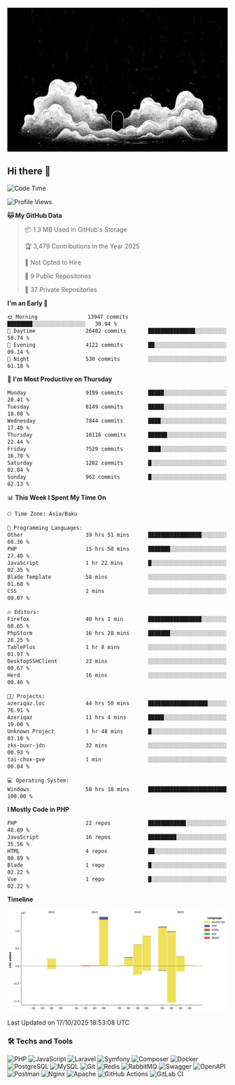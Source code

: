 <!--WALLPAPER-->
<p align='center'>
  <img src='assets/wallpapers/3.gif' alt='Banner'>
</p>
<!--/WALLPAPER-->

## Hi there 👋

<!--START_SECTION:waka-->
![Code Time](http://img.shields.io/badge/Code%20Time-497%20hrs%2049%20mins-blue)

![Profile Views](http://img.shields.io/badge/Profile%20Views-0-blue)

**🐱 My GitHub Data** 

> 📦 1.3 MB Used in GitHub's Storage 
 > 
> 🏆 3,479 Contributions in the Year 2025
 > 
> 🚫 Not Opted to Hire
 > 
> 📜 9 Public Repositories 
 > 
> 🔑 37 Private Repositories 
 > 
**I'm an Early 🐤** 

```text
🌞 Morning                13947 commits       ████████░░░░░░░░░░░░░░░░░   30.94 % 
🌆 Daytime                26482 commits       ███████████████░░░░░░░░░░   58.74 % 
🌃 Evening                4122 commits        ██░░░░░░░░░░░░░░░░░░░░░░░   09.14 % 
🌙 Night                  530 commits         ░░░░░░░░░░░░░░░░░░░░░░░░░   01.18 % 
```
📅 **I'm Most Productive on Thursday** 

```text
Monday                   9199 commits        █████░░░░░░░░░░░░░░░░░░░░   20.41 % 
Tuesday                  8149 commits        █████░░░░░░░░░░░░░░░░░░░░   18.08 % 
Wednesday                7844 commits        ████░░░░░░░░░░░░░░░░░░░░░   17.40 % 
Thursday                 10116 commits       ██████░░░░░░░░░░░░░░░░░░░   22.44 % 
Friday                   7529 commits        ████░░░░░░░░░░░░░░░░░░░░░   16.70 % 
Saturday                 1282 commits        █░░░░░░░░░░░░░░░░░░░░░░░░   02.84 % 
Sunday                   962 commits         █░░░░░░░░░░░░░░░░░░░░░░░░   02.13 % 
```


📊 **This Week I Spent My Time On** 

```text
🕑︎ Time Zone: Asia/Baku

💬 Programming Languages: 
Other                    39 hrs 51 mins      █████████████████░░░░░░░░   68.36 % 
PHP                      15 hrs 58 mins      ███████░░░░░░░░░░░░░░░░░░   27.40 % 
JavaScript               1 hr 22 mins        █░░░░░░░░░░░░░░░░░░░░░░░░   02.35 % 
Blade Template           58 mins             ░░░░░░░░░░░░░░░░░░░░░░░░░   01.68 % 
CSS                      2 mins              ░░░░░░░░░░░░░░░░░░░░░░░░░   00.07 % 

🔥 Editors: 
Firefox                  40 hrs 1 min        █████████████████░░░░░░░░   68.65 % 
PhpStorm                 16 hrs 28 mins      ███████░░░░░░░░░░░░░░░░░░   28.25 % 
TablePlus                1 hr 8 mins         ░░░░░░░░░░░░░░░░░░░░░░░░░   01.97 % 
DesktopSSHClient         23 mins             ░░░░░░░░░░░░░░░░░░░░░░░░░   00.67 % 
Herd                     16 mins             ░░░░░░░░░░░░░░░░░░░░░░░░░   00.46 % 

🐱‍💻 Projects: 
azeriqaz.loc             44 hrs 50 mins      ███████████████████░░░░░░   76.91 % 
Azeriqaz                 11 hrs 4 mins       █████░░░░░░░░░░░░░░░░░░░░   19.00 % 
Unknown Project          1 hr 48 mins        █░░░░░░░░░░░░░░░░░░░░░░░░   03.10 % 
zks-buxr-jdn             32 mins             ░░░░░░░░░░░░░░░░░░░░░░░░░   00.93 % 
tai-chox-gve             1 min               ░░░░░░░░░░░░░░░░░░░░░░░░░   00.04 % 

💻 Operating System: 
Windows                  58 hrs 18 mins      █████████████████████████   100.00 % 
```

**I Mostly Code in PHP** 

```text
PHP                      22 repos            ████████████░░░░░░░░░░░░░   48.89 % 
JavaScript               16 repos            █████████░░░░░░░░░░░░░░░░   35.56 % 
HTML                     4 repos             ██░░░░░░░░░░░░░░░░░░░░░░░   08.89 % 
Blade                    1 repo              █░░░░░░░░░░░░░░░░░░░░░░░░   02.22 % 
Vue                      1 repo              █░░░░░░░░░░░░░░░░░░░░░░░░   02.22 % 
```



**Timeline**

![Lines of Code chart](https://raw.githubusercontent.com/feridnesibzade/feridnesibzade/main/assets/bar_graph.png)


 Last Updated on 17/10/2025 18:53:08 UTC
<!--END_SECTION:waka-->

### 🛠️ Techs and Tools

![PHP](https://img.shields.io/badge/PHP-777BB4?style=for-the-badge&logo=php&logoColor=white)
![JavaScript](https://img.shields.io/badge/JavaScript-F7DF1E?style=for-the-badge&logo=javascript&logoColor=000)
![Laravel](https://img.shields.io/badge/Laravel-F55247?style=for-the-badge&logo=laravel&logoColor=white)
![Symfony](https://img.shields.io/badge/Symfony-000000?style=for-the-badge&logo=symfony&logoColor=white)
![Composer](https://img.shields.io/badge/Composer-885630?style=for-the-badge&logo=composer&logoColor=white)
![Docker](https://img.shields.io/badge/Docker-2496ED?style=for-the-badge&logo=docker&logoColor=white)
![PostgreSQL](https://img.shields.io/badge/PostgreSQL-4169E1?style=for-the-badge&logo=postgresql&logoColor=white)
![MySQL](https://img.shields.io/badge/MySQL-4479A1?style=for-the-badge&logo=mysql&logoColor=white)
![Git](https://img.shields.io/badge/Git-F05032?style=for-the-badge&logo=git&logoColor=white)
![Redis](https://img.shields.io/badge/Redis-DC382D?style=for-the-badge&logo=redis&logoColor=white)
![RabbitMQ](https://img.shields.io/badge/RabbitMQ-FF6600?style=for-the-badge&logo=rabbitmq&logoColor=white)
![Swagger](https://img.shields.io/badge/Swagger-85EA2D?style=for-the-badge&logo=swagger&logoColor=black)
![OpenAPI](https://img.shields.io/badge/OpenAPI-6BA539?style=for-the-badge&logo=openapiinitiative&logoColor=white)
![Postman](https://img.shields.io/badge/Postman-FF6C37?style=for-the-badge&logo=postman&logoColor=white)
![Nginx](https://img.shields.io/badge/Nginx-009639?style=for-the-badge&logo=nginx&logoColor=white)
![Apache](https://img.shields.io/badge/Apache-D22128?style=for-the-badge&logo=apache&logoColor=white)
![GitHub Actions](https://img.shields.io/badge/GitHub%20Actions-2088FF?style=for-the-badge&logo=githubactions&logoColor=white)
![GitLab CI](https://img.shields.io/badge/GitLab%20CI-FC6D26?style=for-the-badge&logo=gitlab&logoColor=white)


